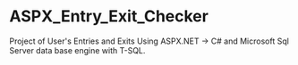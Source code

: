 # ASPX_Entry_Exit_Checker
Project of User's Entries and Exits Using ASPX.NET -> C#  and Microsoft Sql Server data base engine with T-SQL.
